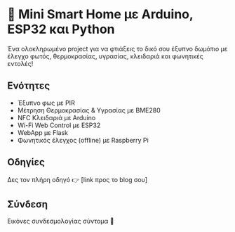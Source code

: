# 🏡 Mini Smart Home με Arduino, ESP32 και Python

Ένα ολοκληρωμένο project για να φτιάξεις το δικό σου έξυπνο δωμάτιο με έλεγχο φωτός, θερμοκρασίας, υγρασίας, κλειδαριά και φωνητικές εντολές!

## Ενότητες
- Έξυπνο φως με PIR
- Μέτρηση Θερμοκρασίας & Υγρασίας με BME280
- NFC Κλειδαριά με Arduino
- Wi-Fi Web Control με ESP32
- WebApp με Flask
- Φωνητικός έλεγχος (offline) με Raspberry Pi

## Οδηγίες
Δες τον πλήρη οδηγό 👉 [link προς το blog σου]

## Σύνδεση
Εικόνες συνδεσμολογίας σύντομα 📸
